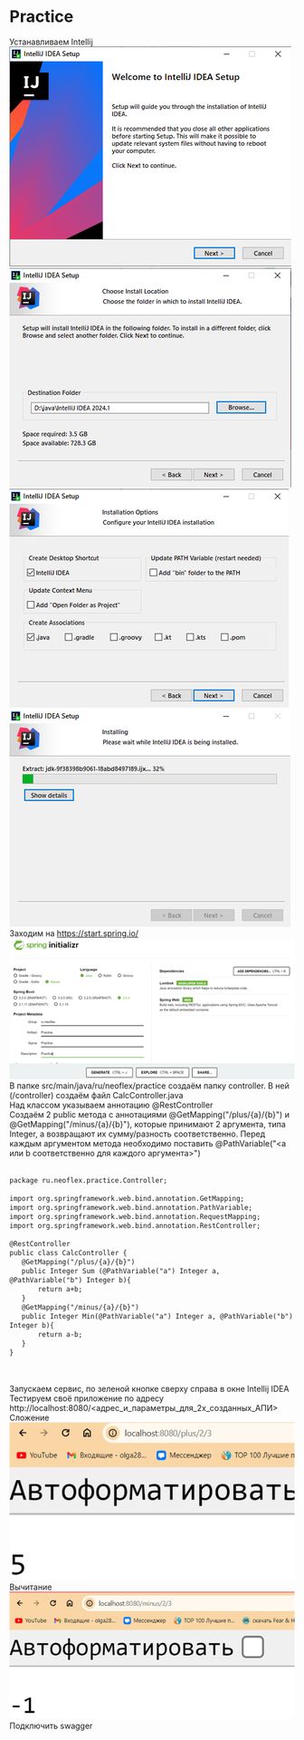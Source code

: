 # Practice
Устанавливаем Intellij <br>
 ![Intellij](https://github.com/Pomelogranate/Practice/raw/main/images/Рисунок1.png)
 ![Intellij](https://github.com/Pomelogranate/Practice/raw/main/images/Рисунок2.png) 
 ![Intellij](https://github.com/Pomelogranate/Practice/raw/main/images/Рисунок3.png) 
 ![Intellij](https://github.com/Pomelogranate/Practice/raw/main/images/Рисунок4.png)<br>
Заходим на https://start.spring.io/<br>
  ![Intellij](https://github.com/Pomelogranate/Practice/raw/main/images/Рисунок5.png)<br>
В папке src/main/java/ru/neoflex/practice создаём папку controller. В ней (/controller) создаём файл CalcController.java <br>
Над классом указываем аннотацию @RestController<br>
Создаём 2 public метода с аннотациями @GetMapping("/plus/{a}/{b}") и @GetMapping("/minus/{a}/{b}"), которые принимают 2 аргумента, типа Integer, а возвращают их сумму/разность соответственно. Перед каждым аргументом метода необходимо поставить @PathVariable("<a или b соответственно для каждого аргумента>")
<br><br>
 ```
package ru.neoflex.practice.Controller;

import org.springframework.web.bind.annotation.GetMapping;
import org.springframework.web.bind.annotation.PathVariable;
import org.springframework.web.bind.annotation.RequestMapping;
import org.springframework.web.bind.annotation.RestController;

@RestController
public class CalcController {
    @GetMapping("/plus/{a}/{b}")
    public Integer Sum (@PathVariable("a") Integer a, @PathVariable("b") Integer b){
        return a+b;
    }
    @GetMapping("/minus/{a}/{b}")
    public Integer Min(@PathVariable("a") Integer a, @PathVariable("b") Integer b){
        return a-b;
    }
}
```
<br><br>
Запускаем сервис, по зеленой кнопке сверху справа в окне Intellij IDEA <br>
Тестируем своё приложение по адресу http://localhost:8080/<адрес_и_параметры_для_2х_созданных_АПИ> <br>
Сложение<br>
  ![Intellij](https://github.com/Pomelogranate/Practice/raw/main/images/Рисунок6.png)<br>
Вычитание<br>
  ![Intellij](https://github.com/Pomelogranate/Practice/raw/main/images/Рисунок7.png)<br>
Подключить swagger <br>
